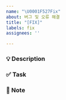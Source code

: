 ```yaml
---
name: "\U0001F527Fix"
about: 버그 및 오류 해결
title: "[FIX]"
labels: fix
assignees: ''

---
```


### 💡 Description
<!-- 설명 -->

### ✅ Task
<!--
- [x] 완료
- [ ] 미완료
-->

### 📝 Note
<!-- 기타 사항 -->
